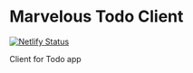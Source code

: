 # Marvelous Todo Client

[![Netlify Status](https://api.netlify.com/api/v1/badges/2f7b1a1f-33e7-439f-b014-16642eee5fc5/deploy-status)](https://app.netlify.com/sites/marvelous-todo/deploys)

Client for Todo app
